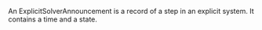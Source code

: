An ExplicitSolverAnnouncement is a record of a step in an explicit system. It contains a time and a state.